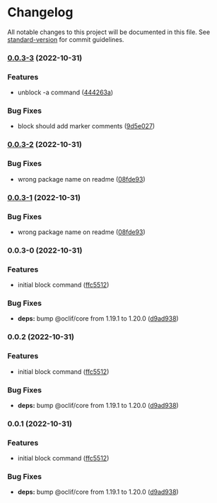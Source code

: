 # Changelog

All notable changes to this project will be documented in this file. See [standard-version](https://github.com/conventional-changelog/standard-version) for commit guidelines.

### [0.0.3-3](https://github.com/karlmarxlopez/deep-work-cli/compare/v0.0.3-2...v0.0.3-3) (2022-10-31)


### Features

* unblock -a command ([444263a](https://github.com/karlmarxlopez/deep-work-cli/commit/444263a4451a141cb294a0ea7f57508bb0c1631c))


### Bug Fixes

* block should add marker comments ([9d5e027](https://github.com/karlmarxlopez/deep-work-cli/commit/9d5e0279f257d563f56dfc33f33467a7799c0d92))

### [0.0.3-2](https://github.com/karlmarxlopez/deep-work-cli/compare/v0.0.3-0...v0.0.3-2) (2022-10-31)


### Bug Fixes

* wrong package name on readme ([08fde93](https://github.com/karlmarxlopez/deep-work-cli/commit/08fde938743a1d862f9e377b6d686769ca4b562c))

### [0.0.3-1](https://github.com/karlmarxlopez/deep-work-cli/compare/v0.0.3-0...v0.0.3-1) (2022-10-31)


### Bug Fixes

* wrong package name on readme ([08fde93](https://github.com/karlmarxlopez/deep-work-cli/commit/08fde938743a1d862f9e377b6d686769ca4b562c))

### 0.0.3-0 (2022-10-31)


### Features

* initial block command ([ffc5512](https://github.com/karlmarxlopez/deep-work-cli/commit/ffc551285de27463d148fce6684399bb45ce301f))


### Bug Fixes

* **deps:** bump @oclif/core from 1.19.1 to 1.20.0 ([d9ad938](https://github.com/karlmarxlopez/deep-work-cli/commit/d9ad938428acfebd2e469ddf6d255c0bd364728a))

### 0.0.2 (2022-10-31)


### Features

* initial block command ([ffc5512](https://github.com/karlmarxlopez/deep-work-cli/commit/ffc551285de27463d148fce6684399bb45ce301f))


### Bug Fixes

* **deps:** bump @oclif/core from 1.19.1 to 1.20.0 ([d9ad938](https://github.com/karlmarxlopez/deep-work-cli/commit/d9ad938428acfebd2e469ddf6d255c0bd364728a))

### 0.0.1 (2022-10-31)


### Features

* initial block command ([ffc5512](https://github.com/karlmarxlopez/deep-work-cli/commit/ffc551285de27463d148fce6684399bb45ce301f))


### Bug Fixes

* **deps:** bump @oclif/core from 1.19.1 to 1.20.0 ([d9ad938](https://github.com/karlmarxlopez/deep-work-cli/commit/d9ad938428acfebd2e469ddf6d255c0bd364728a))

